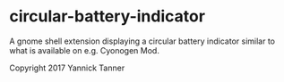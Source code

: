 # circular-battery-indicator

A gnome shell extension displaying a circular battery indicator similar to what is available on e.g. Cyonogen Mod.

Copyright 2017 
Yannick Tanner
